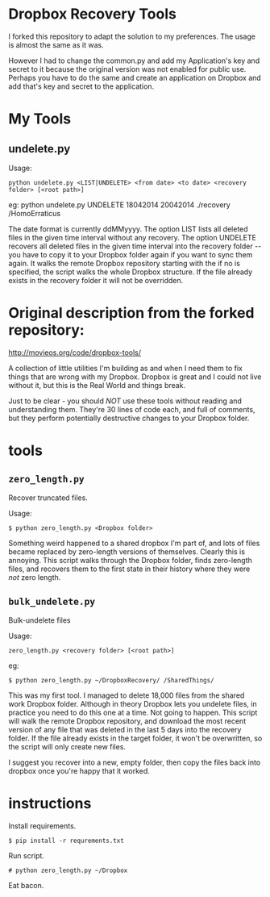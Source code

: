 # Dropbox Recovery Tools

I forked this repository to adapt the solution to my preferences. The usage is almost the same as it was.

However I had to change the common.py and add my Application's key and secret to it because the original version was not enabled for public use.
Perhaps you have to do the same and create an application on Dropbox and add that's key and secret to the application.

# My Tools

## undelete.py
Usage:

    python undelete.py <LIST|UNDELETE> <from date> <to date> <recovery folder> [<root path>]
eg:
    python undelete.py UNDELETE 18042014 20042014 ./recovery /HomoErraticus

The date format is currently ddMMyyyy.
The option LIST lists all deleted files in the given time interval without any recovery.
The option UNDELETE recovers all deleted files in the given time interval into the recovery folder -- you have to copy it to your Dropbox folder again if you want to sync them again.
It walks the remote Dropbox repository starting with the <root path> if no <root path> is specified, the script walks the whole Dropbox structure.
If the file already exists in the recovery folder it will not be overridden.


# Original description from the forked repository:
http://movieos.org/code/dropbox-tools/

A collection of little utilities I'm building as and when I need them to fix
things that are wrong with my Dropbox. Dropbox is great and I could not live without
it, but this is the Real World and things break.

Just to be clear - you should _NOT_ use these tools without reading and
understanding them. They're 30 lines of code each, and full of comments, but
they perform potentially destructive changes to your Dropbox folder.

# tools

## `zero_length.py`

Recover truncated files.

Usage:

    $ python zero_length.py <Dropbox folder>

Something weird happened to a shared dropbox I'm part of, and lots of files
became replaced by zero-length versions of themselves. Clearly this is annoying.
This script walks through the Dropbox folder, finds zero-length files, and
recovers them to the first state in their history where they were _not_ zero
length.

## `bulk_undelete.py`

Bulk-undelete files

Usage:

    zero_length.py <recovery folder> [<root path>]

eg:

    $ python zero_length.py ~/DropboxRecovery/ /SharedThings/

This was my first tool. I managed to delete 18,000 files from the shared work
Dropbox folder. Although in theory Dropbox lets you undelete files, in practice
you need to do this one at a time. Not going to happen. This script will walk
the remote Dropbox repository, and download the most recent version of any
file that was deleted in the last 5 days into the recovery folder. If the file
already exists in the target folder, it won't be overwritten, so the script will
only create new files.

I suggest you recover into a new, empty folder, then copy the files back into
dropbox once you're happy that it worked.


# instructions

Install requirements.

    $ pip install -r requrements.txt

Run script.

    # python zero_length.py ~/Dropbox

Eat bacon.


